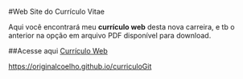 #Web Site do Currículo Vitae

Aqui você encontrará meu **currículo web** desta nova carreira, e tb o anterior na opção em arquivo PDF disponível para download.

##Acesse aqui
[Currículo Web](https://originalcoelho.github.io/curriculoGit "Web Site de Currículo Profissional")

<https://originalcoelho.github.io/curriculoGit>